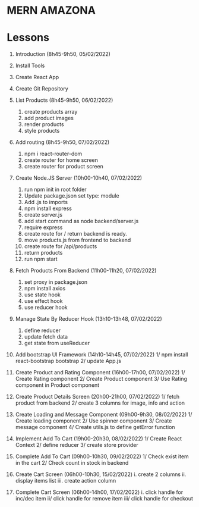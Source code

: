 # MERN AMAZONA

# Lessons

1. Introduction (8h45-9h50, 05/02/2022)
2. Install Tools
3. Create React App
4. Create Git Repository

5. List Products (8h45-9h50, 06/02/2022)

   1. create products array
   2. add product images
   3. render products
   4. style products

6. Add routing (8h45-9h50, 07/02/2022)

   1. npm i react-router-dom
   2. create router for home screen
   3. create router for product screen

7. Create Node.JS Server (10h00-10h40, 07/02/2022)

   1. run npm init in root folder
   2. Update package.json set type: module
   3. Add .js to imports
   4. npm install express
   5. create server.js
   6. add start command as node backend/server.js
   7. require express
   8. create route for / return backend is ready.
   9. move products.js from frontend to backend
   10. create route for /api/products
   11. return products
   12. run npm start

8. Fetch Products From Backend (11h00-11h20, 07/02/2022)

   1. set proxy in package.json
   2. npm install axios
   3. use state hook
   4. use effect hook
   5. use reducer hook

9. Manage State By Reducer Hook (13h10-13h48, 07/02/2022)

   1. define reducer
   2. update fetch data
   3. get state from useReducer

10. Add bootstrap UI Framework (14h10-14h45, 07/02/2022)
    1/ npm install react-bootstrap bootstrap
    2/ update App.js

11. Create Product and Rating Component (16h00-17h00, 07/02/2022)
    1/ Create Rating component
    2/ Create Product component
    3/ Use Rating component in Product component

12. Create Product Details Screen (20h00-21h00, 07/02/2022)
    1/ fetch product from backend
    2/ create 3 columns for image, info and action

13. Create Loading and Message Component (09h00-9h30, 08/02/2022)
    1/ Create loading component
    2/ Use spinner component
    3/ Create message component
    4/ Create utils.js to define getError function

14. Implement Add To Cart (19h00-20h30, 08/02/2022)
    1/ Create React Context
    2/ define reducer
    3/ create store provider

15. Complete Add To Cart (09h00-10h30, 09/02/2022)
    1/ Check exist item in the cart
    2/ Check count in stock in backend

16. Create Cart Screen (06h00-10h30, 15/02/2022)
    i. create 2 columns
    ii. display items list
    iii. create action column

17. Complete Cart Screen (06h00-14h00, 17/02/2022)
    i. click handle for inc/dec item
    ii/ click handle for remove item
    iii/ click handle for checkout
